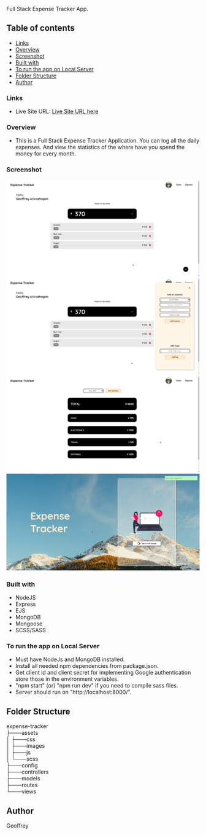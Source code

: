 Full Stack Expense Tracker App.

## Table of contents

- [Links](#links)
- [Overview](#overview)
- [Screenshot](#screenshot)
- [Built with](#built-with)
- [To run the app on Local Server](#to-run-the-app-on-local-server)
- [Folder Structure](#folder-structure)
- [Author](#author)

### Links

- Live Site URL: [Live Site URL here](https://expense-tracker-bfat.onrender.com/)

### Overview

- This is a Full Stack Expense Tracker Application. You can log all the daily expenses. And view the statistics of the where have you spend the money for every month.

### Screenshot

![](assets/images/1.png)
![](assets/images/2.png)
![](assets/images/3.png)
![](assets/images/4.jpg)

### Built with

- NodeJS
- Express
- EJS
- MongoDB
- Mongoose
- SCSS/SASS

### To run the app on Local Server

- Must have NodeJs and MongoDB installed.
- Install all needed npm dependencies from package.json.
- Get client id and client secret for implementing Google authentication store those in the environment variables.
- "npm start" (or) "npm run dev" if you need to compile sass files.
- Server should run on "http://localhost:8000/".

## Folder Structure

expense-tracker <br>
├───assets <br>
│ ├───css <br>
│ ├───images <br>
│ ├───js <br>
│ └───scss <br>
├───config <br>
├───controllers <br>
├───models <br>
├───routes <br>
└───views <br>

## Author

Geoffrey
